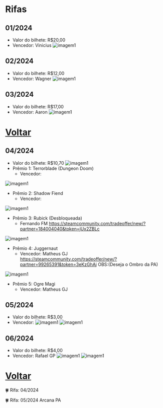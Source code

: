 # Rifas
## 01/2024 
- Valor do bilhete: R$20,00
- Vencedor: Vinicius
![imagem1](img/void-immortals.jpg)

## 02/2024 
- Valor do bilhete: R$12,00
- Vencedor: Wagner
![imagem1](img/sniper-ardal.jpg)


## 03/2024 
- Valor do bilhete: R$17,00
- Vencedor: Aaron
![imagem1](img/dragon-claw.jpg)

# [Voltar](README.md)

## 04/2024 
- Valor do bilhete: R$10,70
![imagem1](img/rifa_04_2024_premeio_01.png)
- Prêmio 1: Terrorblade (Dungeon Doom)
    - Vencedor: 

![imagem1](img/rifa_04_2024_premeio_02.png)
- Prêmio 2: Shadow Fiend
    - Vencedor: 


![imagem1](img/rifa_04_2024_premeio_03.png)
- Prêmio 3: Rubick (Desbloqueada)
    - Fernando FM
https://steamcommunity.com/tradeoffer/new/?partner=184004040&token=jUx2ZBLc


![imagem1](img/rifa_04_2024_premeio_04.png)
- Prêmio 4: Juggernaut
    - Vencedor: Matheus GJ
https://steamcommunity.com/tradeoffer/new/?partner=99265391&token=3eKzGhAj
OBS:(Deseja o Ombro da PA)


![imagem1](img/rifa_04_2024_premeio_05.png)
- Prêmio 5: Ogre Magi
    - Vencedor: Matheus GJ

## 05/2024 
- Valor do bilhete: R$3,00
- Vencedor: 
![imagem1](img/rifa05_main.jpg)
![imagem1](img/rifa05_secondary.jpg)

## 06/2024 
- Valor do bilhete: R$4,00
- Vencedor: Rafael GP
![imagem1](img/rifa06_main.jpg)
![imagem1](img/rifa06_secondary.jpg)


# [Voltar](README.md)


🍀 Rifa: 04/2024




🍀 Rifa: 05/2024
Arcana PA